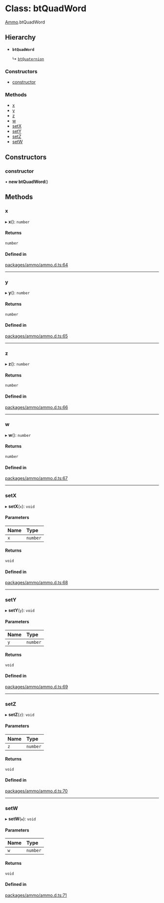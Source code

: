 # Class: btQuadWord

[Ammo](../modules/Ammo.md).btQuadWord

## Hierarchy

- **`btQuadWord`**

  ↳ [`btQuaternion`](Ammo.btQuaternion.md)


### Constructors

- [constructor](Ammo.btQuadWord.md#constructor)

### Methods

- [x](Ammo.btQuadWord.md#x)
- [y](Ammo.btQuadWord.md#y)
- [z](Ammo.btQuadWord.md#z)
- [w](Ammo.btQuadWord.md#w)
- [setX](Ammo.btQuadWord.md#setx)
- [setY](Ammo.btQuadWord.md#sety)
- [setZ](Ammo.btQuadWord.md#setz)
- [setW](Ammo.btQuadWord.md#setw)

## Constructors

### constructor

• **new btQuadWord**()

## Methods

### x

▸ **x**(): `number`

#### Returns

`number`

#### Defined in

[packages/ammo/ammo.d.ts:64](https://github.com/Orillusion/orillusion/blob/main/packages/ammo/ammo.d.ts#L64)

___

### y

▸ **y**(): `number`

#### Returns

`number`

#### Defined in

[packages/ammo/ammo.d.ts:65](https://github.com/Orillusion/orillusion/blob/main/packages/ammo/ammo.d.ts#L65)

___

### z

▸ **z**(): `number`

#### Returns

`number`

#### Defined in

[packages/ammo/ammo.d.ts:66](https://github.com/Orillusion/orillusion/blob/main/packages/ammo/ammo.d.ts#L66)

___

### w

▸ **w**(): `number`

#### Returns

`number`

#### Defined in

[packages/ammo/ammo.d.ts:67](https://github.com/Orillusion/orillusion/blob/main/packages/ammo/ammo.d.ts#L67)

___

### setX

▸ **setX**(`x`): `void`

#### Parameters

| Name | Type |
| :------ | :------ |
| `x` | `number` |

#### Returns

`void`

#### Defined in

[packages/ammo/ammo.d.ts:68](https://github.com/Orillusion/orillusion/blob/main/packages/ammo/ammo.d.ts#L68)

___

### setY

▸ **setY**(`y`): `void`

#### Parameters

| Name | Type |
| :------ | :------ |
| `y` | `number` |

#### Returns

`void`

#### Defined in

[packages/ammo/ammo.d.ts:69](https://github.com/Orillusion/orillusion/blob/main/packages/ammo/ammo.d.ts#L69)

___

### setZ

▸ **setZ**(`z`): `void`

#### Parameters

| Name | Type |
| :------ | :------ |
| `z` | `number` |

#### Returns

`void`

#### Defined in

[packages/ammo/ammo.d.ts:70](https://github.com/Orillusion/orillusion/blob/main/packages/ammo/ammo.d.ts#L70)

___

### setW

▸ **setW**(`w`): `void`

#### Parameters

| Name | Type |
| :------ | :------ |
| `w` | `number` |

#### Returns

`void`

#### Defined in

[packages/ammo/ammo.d.ts:71](https://github.com/Orillusion/orillusion/blob/main/packages/ammo/ammo.d.ts#L71)
